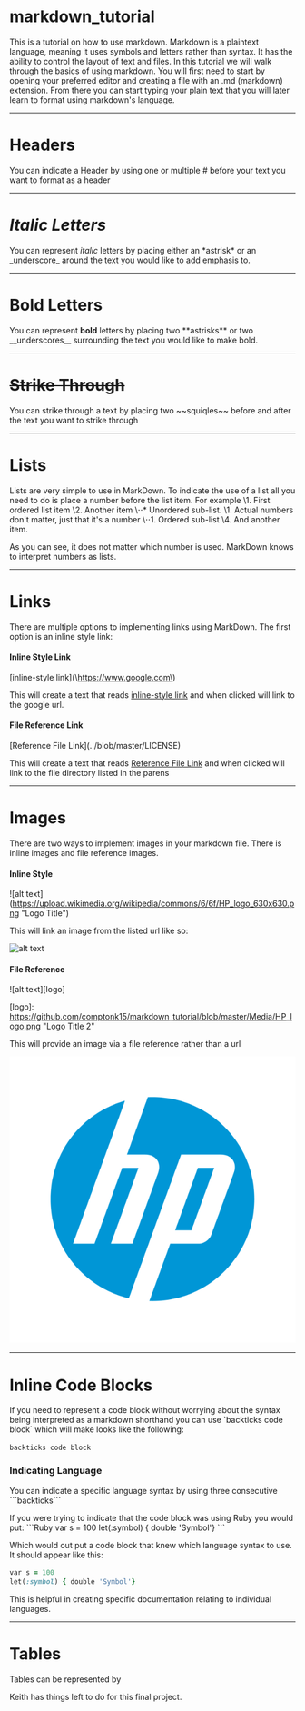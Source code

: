 # markdown_tutorial
This is a tutorial on how to use markdown. Markdown is a plaintext language, meaning it uses symbols and letters rather than syntax. It has the ability to control the layout of text and files. In this tutorial we will walk through the basics of using markdown. You will first need to start by opening your preferred editor and creating a file with an .md (markdown) extension. From there you can start typing your plain text that you will later learn to format using markdown's language.
***

# Headers
You can indicate a Header by using one or multiple \# before your text you want to format as a header
***

# _Italic Letters_
You can represent _italic_ letters by placing either an \*astrisk\* or an \_underscore\_ around the text you would like to add emphasis to.
***

# __Bold Letters__
You can represent __bold__ letters by placing two \*\*astrisks\*\* or two \_\_underscores\_\_ surrounding the text you would like to make bold.
***

# ~~Strike Through~~
You can strike through a text by placing two \~\~squiqles\~\~ before and after the text you want to strike through
***

# Lists
Lists are very simple to use in MarkDown. To indicate the use of a list all you need to do is place a number before the list item. For example
\1. First ordered list item
\2. Another item
\⋅⋅* Unordered sub-list.
\1. Actual numbers don't matter, just that it's a number
\⋅⋅1. Ordered sub-list
\4. And another item.

As you can see, it does not matter which number is used. MarkDown knows to interpret numbers as lists.
***

# Links
There are multiple options to implementing links using MarkDown. The first option is an inline style link:

#### Inline Style Link
\[inline-style link\]\(\https://www.google.com\)

This will create a text that reads [inline-style link](https://www.google.com) and when clicked will link to the google url.

#### File Reference Link
\[Reference File Link\]\(../blob/master/LICENSE\)

This will create a text that reads [Reference File Link](../blob/master/LICENSE) and when clicked will link to the file directory listed in the parens
***

# Images
There are two ways to implement images in your markdown file. There is inline images and file reference images.

#### Inline Style
\!\[alt text\]\(https://upload.wikimedia.org/wikipedia/commons/6/6f/HP_logo_630x630.png "Logo Title"\)

This will link an image from the listed url like so:

![alt text](https://upload.wikimedia.org/wikipedia/commons/6/6f/HP_logo_630x630.png "Logo Title")


#### File Reference
\!\[alt text\]\[logo\]

\[logo\]: https://github.com/comptonk15/markdown_tutorial/blob/master/Media/HP_logo.png "Logo Title 2"

This will provide an image via a file reference rather than a url

![alt text][logo]

[logo]: https://github.com/comptonk15/markdown_tutorial/blob/master/Media/HP_logo.png "Logo Title Text 2"
***

# Inline Code Blocks
If you need to represent a code block without worrying about the syntax being interpreted as a markdown shorthand you can use \`backticks code block\` which will make looks like the following:

`backticks code block`

### Indicating Language
You can indicate a specific language syntax by using three consecutive \`\`\`backticks\`\`\`

If you were trying to indicate that the code block was using Ruby you would put:
\`\`\`Ruby
var s = 100
let(:symbol) { double 'Symbol'}
\`\`\`

Which would out put a code block that knew which language syntax to use. It should appear like this:
```Ruby
var s = 100
let(:symbol) { double 'Symbol'}
```

This is helpful in creating specific documentation relating to individual languages.
***

# Tables
Tables can be represented by

Keith has things left to do for this final project.